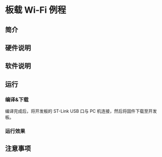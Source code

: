 # 板载 Wi-Fi 例程

## 简介



## 硬件说明

## 软件说明



## 运行
### 编译&下载

编译完成后，将开发板的 ST-Link USB 口与 PC 机连接，然后将固件下载至开发板。

### 运行效果

## 注意事项


